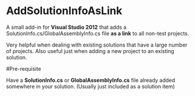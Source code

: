 AddSolutionInfoAsLink
=====================

A small add-in for **Visual Studio 2012** that adds a SolutionInfo.cs/GlobalAssemblyInfo.cs file **as a link** to all non-test projects.

Very helpful when dealing with existing solutions that have a large number of projects.
Also useful just when adding a new project to an existing solution.

#Pre-requisite

Have a **SolutionInfo.cs** or **GlobalAssemblyInfo.cs** file already added somewhere in your solution. (Usually just included as a solution item)
